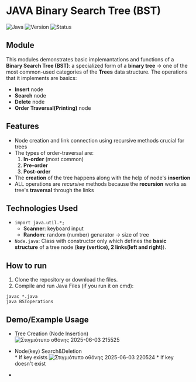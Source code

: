 # JAVA Binary Search Tree (BST)
![Java](https://img.shields.io/badge/Language-Java-blue)
![Version](https://img.shields.io/badge/Version-1.0-orange)
![Status](https://img.shields.io/badge/Status-Completed-brightgreen)

## Module
This modules demonstrates basic implemantations and functions of a **Binary Search Tree (BST)**: a specialized form of a **binary tree** -> one of the most common-used categories of the **Trees** data structure. The operations that it implements are basics:
- **Insert** node
- **Search** node
- **Delete** node
- **Order Traversal(Printing)** node

## Features
- Node creation and link connection using recursive methods crucial for trees
- The types of order-traversal are:
  1. **In-order** (most common)
  2. **Pre-order**
  3. **Post-order**
- The **creation** of the tree happens along with the help of node's **insertion**
- ALL operations are *recursive* methods because the **recursion** works as tree's **traversal** through the links

## Technologies Used
- `import java.util.*;`
  - **Scanner**: keyboard input
  - **Random**: random (number) genarator -> size of tree
- `Node.java`: Class with constructor only which defines the **basic structure** of a tree node (**key (vertice), 2 links(left and right)**).

 ## How to run
1. Clone the repository or download the files.
2. Compile and run Java Files (if you run it on cmd):
```
javac *.java
java BSToperations
```

## Demo/Example Usage
- Tree Creation (Node Insertion)<br>
![Στιγμιότυπο οθόνης 2025-06-03 215525](https://github.com/user-attachments/assets/92be2d54-c0e5-4595-a994-a39f9289d0bd)
- Node(key) Search&Deletion <br>
  \* If key exists
    ![Στιγμιότυπο οθόνης 2025-06-03 220524](https://github.com/user-attachments/assets/a6bf6d5b-c23d-436b-9b0c-25f2581b94af)
  \* If key doesn't exist <br>
  
- 
